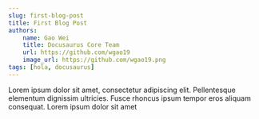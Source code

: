 ```yaml
---
slug: first-blog-post
title: First Blog Post
authors:
    name: Gao Wei
    title: Docusaurus Core Team
    url: https://github.com/wgao19
    image_url: https://github.com/wgao19.png
tags: [hola, docusaurus]
---
```


Lorem ipsum dolor sit amet, consectetur adipiscing elit. Pellentesque elementum
dignissim ultricies. Fusce rhoncus ipsum tempor eros aliquam consequat. Lorem
ipsum dolor sit amet

